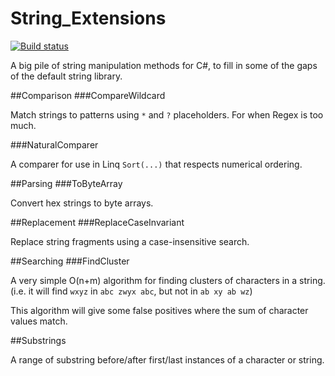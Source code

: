 String_Extensions
=================
[![Build status](https://ci.appveyor.com/api/projects/status/f5bm61wvueo79beq)](https://ci.appveyor.com/project/i-e-b/string-extensions)

A big pile of string manipulation methods for C#, to fill in some of the gaps of the default string library.

##Comparison
###CompareWildcard

Match strings to patterns using `*` and `?` placeholders. For when Regex is too much.

###NaturalComparer

A comparer for use in Linq `Sort(...)` that respects numerical ordering.

##Parsing
###ToByteArray

Convert hex strings to byte arrays.

##Replacement
###ReplaceCaseInvariant

Replace string fragments using a case-insensitive search.

##Searching
###FindCluster

A very simple O(n+m) algorithm for finding clusters of characters in a string.
(i.e. it will find `wxyz` in `abc zwyx abc`, but not in `ab xy ab wz`)

This algorithm will give some false positives where the sum of character values match.

##Substrings

A range of substring before/after first/last instances of a character or string.